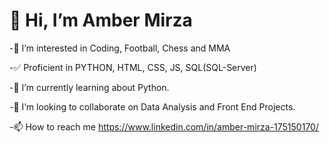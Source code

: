 <h1>👋 Hi, I’m Amber Mirza</h1>                                                    

-👀 I’m interested in Coding, Football, Chess and MMA

-✅ Proficient in PYTHON, HTML, CSS, JS, SQL(SQL-Server)                      

-🌱 I’m currently learning about Python.

-💞️ I’m looking to collaborate on Data Analysis and Front End Projects. 

-📫 How to reach me https://www.linkedin.com/in/amber-mirza-175150170/             
